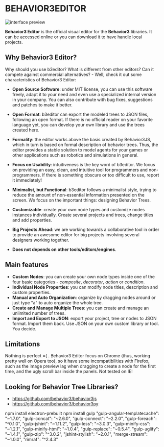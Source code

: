 # BEHAVIOR3EDITOR

![interface preview](preview.png)

**Behavior3 Editor** is the official visual editor for the **Behavior3** libraries. It can be accessed online or you can download it to have handle local projects.


## Why Behavior3 Editor?

Why should you use b3editor? What is different from other editors? Can it compete against commercial alternatives? - Well, check it out some characteristics of Behavior3 Editor:

- **Open Source Software**: under MIT license, you can use this software freely, adapt it to your need and even use a specialized internal version in your company. You can also contribute with bug fixes, suggestions and patches to make it better.

- **Open Format**: b3editor can export the modeled trees to JSON files, following an open format. If there is no official reader on your favorite language yet, you can develop your own library and use the trees created here. 

- **Formality**: the editor works above the basis created by Behavior3JS, which in turn is based on formal description of behavior trees. Thus, the editor provides a stable solution to model agents for your games or other applications such as robotics and simulations in general.

- **Focus on Usability**: intuitiveness is the key word of b3editor. We focus on providing an easy, clean, and intuitive tool for programmers and non-programmers. If there is something obscure or too difficult to use, report it immediately!

- **Minimalist, but Functional**: b3editor follows a minimalist style, trying to reduce the amount of non-essential information presented on the screen. We focus on the important things: designing Behavior Trees. 

- **Customizable**: create your own node types and customize nodes instances individually. Create several projects and trees, change titles and add properties.

- **Big Projects Ahead**: we are working towards a collaborative tool in order to provide an awesome editor for big projects involving several designers working together. 

- **Does not depends on other tools/editors/engines**.



## Main features

- **Custom Nodes**: you can create your own node types inside one of the four basic categories - *composite*, *decorator*, *action* or *condition*. 
- **Individual Node Properties**: you can modify node titles, description and custom properties.
- **Manual and Auto Organization**: organize by dragging nodes around or just type "a" to auto organize the whole tree.
- **Create and Manage Multiple Trees**: you can create and manage an unlimited number of trees.
- **Import and Export to JSON**: export your project, tree or nodes to JSON format. Import them back. Use JSON on your own custom library or tool. You decide.


## Limitations

Nothing is perfect =( . Behavior3 Editor focus on Chrome (thus, working pretty well on Opera too), so it have some incompatibilities with Firefox, such as the image preview lag when dragging to create a node for the first time, and the ugly scroll bar inside the panels. Not tested on IE!


## Looking for Behavior Tree Libraries?

- https://github.com/behavior3/behavior3js
- https://github.com/behavior3/behavior3py


npm install electron-prebuilt
npm install gulp
"gulp-angular-templatecache": "~1.7.0",
"gulp-concat": "~2.6.0",
"gulp-connect": "~2.2.0",
"gulp-foreach": "^0.1.0",
"gulp-jshint": "~1.11.2",
"gulp-less": "~3.0.3",
"gulp-minify-css": "~1.2.1",
"gulp-minify-html": "~1.0.4",
"gulp-replace": "~0.5.4",
"gulp-uglify": "~1.4.1",
"gulp-zip": "^3.0.2",
"jshint-stylish": "~2.0.1",
"merge-stream": "~1.0.0",
"rimraf": "^2.4.3"
